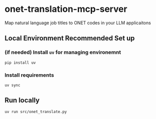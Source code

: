 # onet-translation-mcp-server
Map natural language job titles to ONET codes in your LLM applicaitons


## Local Environment Recommended Set up

### (if needed) Install `uv` for managing environemnt 

`pip install uv`

### Install requirements

`uv sync`

## Run locally

`uv run src/onet_translate.py`

